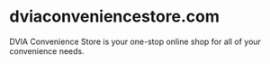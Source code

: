 # dviaconveniencestore.com
DVIA Convenience Store is your one-stop online shop for all of your convenience needs.
